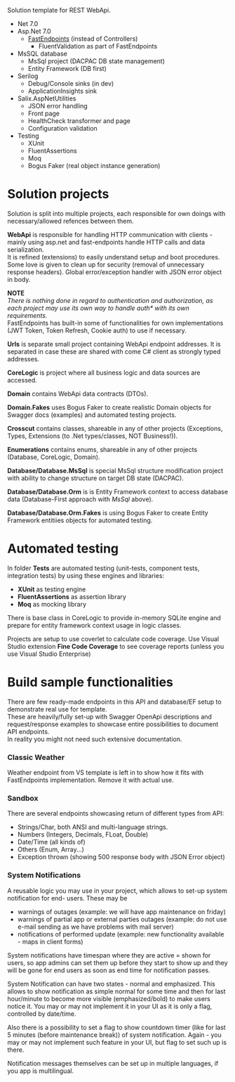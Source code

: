 Solution template for REST WebApi.

- Net 7.0
- Asp.Net 7.0
    - [FastEndpoints](https://fast-endpoints.com/) (instead of Controllers)
      - FluentValidation as part of FastEndpoints
- MsSQL database
  - MsSql project (DACPAC DB state management)
  - Entity Framework (DB first)
- Serilog
  - Debug/Console sinks (in dev)
  - ApplicationInsights sink
- Salix.AspNetUtilities
  - JSON error handling
  - Front page
  - HealthCheck transformer and page
  - Configuration validation
- Testing
  - XUnit
  - FluentAssertions
  - Moq
  - Bogus Faker (real object instance generation)


# Solution projects

Solution is split into multiple projects, 
each responsible for own doings with necessary/allowed refences between them.

**WebApi** is responsible for handling HTTP communication with clients - mainly using asp.net and fast-endpoints 
handle HTTP calls and data serialization.\
It is refined (extensions) to easily understand setup and boot procedures.\
Some love is given to clean up for security (removal of unnecessary response headers).
Global error/exception handler with JSON error object in body.

**NOTE**\
_There is nothing done in regard to authentication and authorization, as each project may use its own way to handle auth* with its own requirements._\
FastEndpoints has built-in some of functionalities for own implementations (JWT Token, Token Refresh, Cookie auth) to use if necessary.

**Urls** is separate small project containing WebApi endpoint addresses.
It is separated in case these are shared with come C# client as strongly typed addresses.

**CoreLogic** is project where all business logic and data sources are accessed.

**Domain** contains WebApi data contracts (DTOs).

**Domain.Fakes** uses Bogus Faker to create realistic Domain objects for Swagger docs (examples) and automated testing projects.

**Crosscut** contains classes, shareable in any of other projects (Exceptions, Types, Extensions (to .Net types/classes, NOT Business!)).

**Enumerations** contains enums, shareable in any of other projects (Database, CoreLogic, Domain).

**Database/Database.MsSql** is special MsSql structure modification project with ability to change structure on target DB state (DACPAC).

**Database/Database.Orm** is is Entity Framework context to access database data (Database-First approach with _MsSql_ above).

**Database/Database.Orm.Fakes** is using Bogus Faker to create Entity Framework entitiies objects for automated testing.

# Automated testing

In folder **Tests** are automated testing (unit-tests, component tests, integration tests) 
by using these engines and libraries:
- **XUnit** as testing engine
- **FluentAssertions** as assertion library
- **Moq** as mocking library

There is base class in CoreLogic to provide in-memory SQLite engine and prepare for entity framework context usage in logic classes.

Projects are setup to use coverlet to calculate code coverage. Use Visual Studio extension **Fine Code Coverage** to see coverage reports (unless you use Visual Studio Enterprise)

# Build sample functionalities

There are few ready-made endpoints in this API and database/EF setup to demonstrate real use for template.\
These are heavily/fully set-up with Swagger OpenApi descriptions and request/response examples to showcase entire possibilities to document API endpoints.\
In reality you might not need such extensive documentation.

### Classic Weather
Weather endpoint from VS template is left in to show how it fits with FastEndpoints implementation. Remove it with actual use.

### Sandbox
There are several endpoints showcasing return of different types from API:
- Strings/Char, both ANSI and multi-language strings.
- Numbers (Integers, Decimals, FLoat, Double)
- Date/Time (all kinds of)
- Others (Enum, Array...)
- Exception thrown (showing 500 response body with JSON Error object)

### System Notifications
A reusable logic you may use in your project, which allows to set-up system notification for end-
users.
These may be 
- warnings of outages (example: we will have app maintenance on friday)
- warnings of partial app or external parties outages (example: do not use e-mail sending as we have problems with mail server)
- notifications of performed update (example: new functionality available - maps in client forms)

System notifications have timespan where they are active = shown for users, so app admins can set them up before they start to show up 
and they will be gone for end users as soon as end time for notification passes.

System Notification can have two states - normal and emphasized. This allows to show notification as simple normal for some time and 
then for last hour/minute to become more visible (emphasized/bold) to make users notice it.
You may or may not implement it in your UI as it is only a flag, controlled by date/time.

Also there is a possibility to set a flag to show countdown timer (like for last 5 minutes (before maintenance break)) of system notification.
Again - you may or may not implement such feature in your UI, but flag to set such up is there.

Notification messages themselves can be set up in multiple languages, if you app is multilingual.

